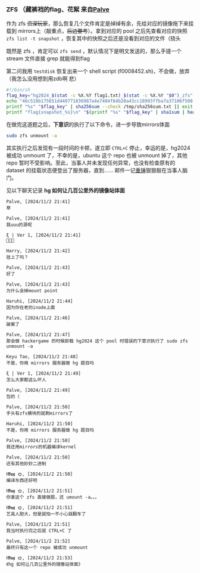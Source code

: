 ### ZFS （藏裤裆的flag、花絮 来自[Palve](players/Palve/README.md)

作为 zfs ~~资深玩家~~，那么恢复几个文件肯定是绰绰有余，先给对应的镜像拖下来挂载到 mirrors上（敲重点，~~后边要考~~）。拿到对应的 pool 之后先查看对应的快照 `zfs list -t snapshot` ，恢复其中的快照之后还是没看到对应的文件（挠头

既然是 zfs ，肯定可以 `zfs send` ，默认情况下是明文发送的，那么手搓一个stream 文件直接 grep 就能得到flag

第二问我用 `testdisk` 恢复出来一个 shell script (f0008452.sh)，不会做，放弃 （我怎么没用想到用zdb啊 悲）

```bash
#!/bin/sh
flag_key="hg2024_$(stat -c %X.%Y flag1.txt)_$(stat -c %X.%Y "$0")_zfs"
echo "46c518b175651d440771836987a4e7404f84b20a43cc18993ffba7a37106f508  -" > /tmp/sha256sum.txt
printf "%s" "$flag_key" | sha256sum --check /tmp/sha256sum.txt || exit 1
printf "flag{snapshot_%s}\n" "$(printf "%s" "$flag_key" | sha1sum | head -c 32)"
```

在做完这道题之后，**下意识**的执行了以下命令，进一步导致mirrors体面

```bash
sudo zfs unmount -a
```

其实执行之后发现有一段时间的卡顿，遂立即 `CTRL+C` 停止，幸运的是，hg2024 被成功 unmount 了，不幸的是，ubuntu 这个 repo 也被 unmount 掉了，其他 repo 暂时不受影响。至此，当事人并未发现任何异常，也没有检查原有的 dataset 的挂载状态便登出了服务器，直到...... 邮件一记[重锤](https://github.com/NYIST-CIPS/issues/issues/11)狠狠敲在当事人脑门。

见以下聊天记录	**hg 如何让几百公里外的镜像站体面**

```
Palve, [2024/11/2 21:41]
草

Palve, [2024/11/2 21:41]
我uuu的源呢

ξ | Ver 1, [2024/11/2 21:41]
🤣🤣🤣

Harry, [2024/11/2 21:42]
挂上了吗？

Palve, [2024/11/2 21:43]
好了

Palve, [2024/11/2 21:43]
为什么会掉mount point

Haruhi, [2024/11/2 21:44]
因为你在老的inode上面

Palve, [2024/11/2 21:46]
破案了

Palve, [2024/11/2 21:47]
那会做 hackergame 的时候卸载 hg2024 这个 pool 时错误的下意识执行了 sudo zfs unmount -a

Keyu Tao, [2024/11/2 21:48]
不是，你用 mirrors 服务器做 hg 题目吗

ξ | Ver 1, [2024/11/2 21:49]
怎么大家都这么坏人

Palve, [2024/11/2 21:49]
包的（

Palve, [2024/11/2 21:50]
手头有zfs模块的就剩mirrors了

Haruhi, [2024/11/2 21:50]
不是，你用 mirrors 服务器做 hg 题目吗

Palve, [2024/11/2 21:50]
我还用mirrors的机器编译kernel

Palve, [2024/11/2 21:50]
还有其他妙妙二进制

𝖎𝕭𝖚𝖌 🌞, [2024/11/2 21:50]
编译东西还好吧

𝖎𝕭𝖚𝖌 🌞, [2024/11/2 21:51]
你拿这个 zfs 直接做题，还 umount -a。。。

𝖎𝕭𝖚𝖌 🌞, [2024/11/2 21:51]
艺高人胆大，但是就怕一不小心就翻车了

Palve, [2024/11/2 21:51]
我当时执行完之后就 CTRL+C 了

Palve, [2024/11/2 21:52]
最终只有这一个 repo 被成功 unmount

𝖎𝕭𝖚𝖌 🌞, [2024/11/2 21:53]
《hg 如何让几百公里外的镜像站体面》


```
